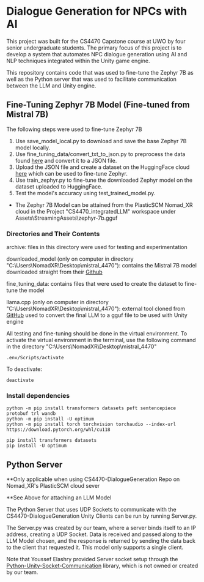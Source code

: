 # Dialogue Generation for NPCs with AI

This project was built for the CS4470 Capstone course at UWO by four senior undergraduate students. The primary focus of this project is to develop a system that automates NPC dialogue generation using AI and NLP techniques integrated within the Unity game engine.

This repository contains code that was used to fine-tune the Zephyr 7B as well as the Python server that was used to facilitate communication between the LLM and Unity engine.

## Fine-Tuning Zephyr 7B Model (Fine-tuned from Mistral 7B) 
The following steps were used to fine-tune Zephyr 7B
1. Use save_model_local.py to download and save the base Zephyr 7B model locally.
2. Use fine_tuning_data/convert_txt_to_json.py to preprocess the data found [here](https://jakub.thebias.nl/GPT2_WOWHead_dataset.txt) and convert it to a JSON file.
3. Upload the JSON file and create a dataset on the HuggingFace cloud [here](https://huggingface.co/datasets/dprashar/npc_dialogue_rpg_quests) which can be used to fine-tune Zephyr.
4. Use train_zephyr.py to fine-tune the downloaded Zephyr model on the dataset uploaded to HuggingFace.
5. Test the model's accuracy using test_trained_model.py.
- The Zephyr 7B Model can be attained from the PlasticSCM Nomad_XR cloud in the Project "CS4470_integratedLLM" workspace under Assets\StreamingAssets\zephyr-7b.gguf

### Directories and Their Contents
archive: files in this directory were used for testing and experimentation

downloaded_model (only on computer in directory "C:\Users\NomadXR\Desktop\mistral_4470"): contains the Mistral 7B model downloaded straight from their [Github](https://github.com/mistralai)

fine_tuning_data: contains files that were used to create the dataset to fine-tune the model

llama.cpp (only on computer in directory "C:\Users\NomadXR\Desktop\mistral_4470"): external tool cloned from [GitHub](https://github.com/ggerganov/llama.cpp/discussions/2948) used to convert the final LLM to a gguf file to be used with Unity engine

All testing and fine-tuning should be done in the virtual environment. To activate the virtual environment in the terminal, use the following command in the directory "C:\Users\NomadXR\Desktop\mistral_4470"
```
.env/Scripts/activate
```
To deactivate:
```
deactivate
```

### Install dependencies
```
python -m pip install transformers datasets peft sentencepiece protobuf trl wandb
python -m pip install -U optimum
python -m pip install torch torchvision torchaudio --index-url https://download.pytorch.org/whl/cu118

pip install transformers datasets
pip install -U optimum
```

## Python Server
**Only applicable when using CS4470-DialogueGeneration Repo on Nomad_XR's PlasticSCM cloud sever

**See Above for attaching an LLM Model

The Python Server that uses UDP Sockets to communicate with the CS4470-DialogueGeneration Unity Clients can be run by running Server.py.


The Server.py was created by our team, where a server binds itself to an IP address, creating a UDP Socket. Data is received and passed along to the LLM Model chosen, and the response is returned by sending the data back to the client that requested it. This model only supports a single client.


Note that Youssef Elashry provided Server socket setup through the [Python-Unity-Socket-Communication](https://github.com/Siliconifier/Python-Unity-Socket-Communication) library, which is not owned or created by our team.


